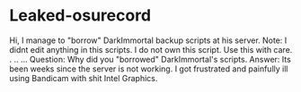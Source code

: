 # Leaked-osurecord
Hi, I manage to "borrow" DarkImmortal backup scripts at his server.
Note: I didnt edit anything in this scripts. I do not own this script. Use this with care. 
.
..
...
Question: Why did you "borrowed" DarkImmortal's scripts.
Answer: Its been weeks since the server is not working. I got frustrated and painfully ill using Bandicam with shit Intel Graphics.

